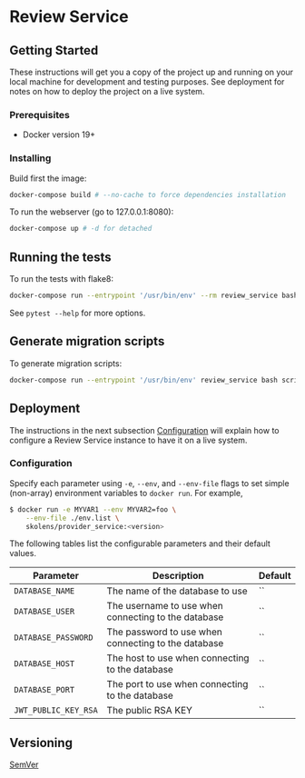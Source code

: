 # Review Service

## Getting Started

These instructions will get you a copy of the project up and running on your local machine for development and testing purposes. See deployment for notes on how to deploy the project on a live system.

### Prerequisites

* Docker version 19+

### Installing

Build first the image:

```bash
docker-compose build # --no-cache to force dependencies installation
```

To run the webserver (go to 127.0.0.1:8080):

```bash
docker-compose up # -d for detached
```

## Running the tests

To run the tests with flake8:

```bash
docker-compose run --entrypoint '/usr/bin/env' --rm review_service bash scripts/run-tests.sh
```

See `pytest --help` for more options.

## Generate migration scripts

To generate migration scripts:

```bash
docker-compose run --entrypoint '/usr/bin/env' review_service bash scripts/generate-migrations.sh "Add review table"
```

## Deployment

The instructions in the next subsection [Configuration](#configuration) will explain how to configure a Review Service instance to have it on a live system.

### Configuration

Specify each parameter using `-e`, `--env`, and `--env-file` flags to set simple (non-array) environment variables to `docker run`. For example,

```bash
$ docker run -e MYVAR1 --env MYVAR2=foo \
    --env-file ./env.list \
    skolens/provider_service:<version>
```

The following tables list the configurable parameters and their default values.

|             Parameter               |            Description             |                    Default                |
|-------------------------------------|------------------------------------|-------------------------------------------|
| `DATABASE_NAME`                     | The name of the database to use          | ``                                  |
| `DATABASE_USER`                     | The username to use when connecting to the database | ``                       |
| `DATABASE_PASSWORD`                 | The password to use when connecting to the database | ``                       |
| `DATABASE_HOST`                     | The host to use when connecting to the database | ``                           |
| `DATABASE_PORT`                     | The port to use when connecting to the database | ``                           |
| `JWT_PUBLIC_KEY_RSA`                | The public RSA KEY                       | ``                                  |

## Versioning

[SemVer](http://semver.org/)
